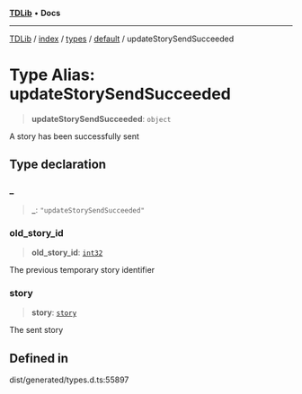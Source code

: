 [**TDLib**](../../../../../../README.md) • **Docs**

***

[TDLib](../../../../../../modules.md) / [index](../../../../../README.md) / [types](../../../README.md) / [default](../README.md) / updateStorySendSucceeded

# Type Alias: updateStorySendSucceeded

> **updateStorySendSucceeded**: `object`

A story has been successfully sent

## Type declaration

### \_

> **\_**: `"updateStorySendSucceeded"`

### old\_story\_id

> **old\_story\_id**: [`int32`](int32-1.md)

The previous temporary story identifier

### story

> **story**: [`story`](story-1.md)

The sent story

## Defined in

dist/generated/types.d.ts:55897
